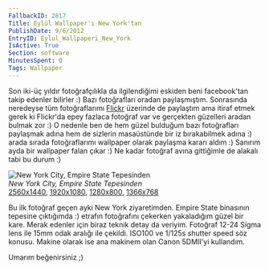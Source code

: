 ```yaml
---
FallbackID: 2817
Title: Eylül Wallpaper'ı New York'tan
PublishDate: 9/6/2012
EntryID: Eylul_Wallpaperi_New_York
IsActive: True
Section: software
MinutesSpent: 0
Tags: Wallpaper
---
```

Son iki-üç yıldır fotoğrafçılıkla da ilgilendiğimi eskiden beni
facebook'tan takip edenler bilirler :) Bazı fotoğrafları oradan
paylaşmıştım. Sonrasında neredeyse tüm fotoğraflarımı
[Flickr](http://www.flickr.com/daronyondem) üzerinde de paylaştım ama
itiraf etmek gerek ki Flickr'da epey fazlaca fotoğraf var ve gerçekten
güzelleri aradan bulmak zor :) O nedenle ben de hem güzel bulduğum bazı
fotoğrafları paylaşmak adına hem de sizlerin masaüstünde bir iz
bırakabilmek adına :) arada sırada fotoğraflarımı wallpaper olarak
paylaşma kararı aldım :) Sanırım ayda bir wallpaper falan çıkar :) Ne
kadar fotoğraf avına gittiğimle de alakalı tabi bu durum :)

![New York City, Empire State
Tepesinden](http://cdn.daron.yondem.com/assets/2817/wallpaper.jpg)\
*New York City, Empire State Tepesinden*\
 [2560x1440](http://cdn.daron.yondem.com/assets/2817/2560x1440.jpg),
[1920x1080](http://cdn.daron.yondem.com/assets/2817/1920x1080.jpg),
[1280x800](http://cdn.daron.yondem.com/assets/2817/1280x800.jpg),
[1366x768](http://cdn.daron.yondem.com/assets/2817/1366x768.jpg)

Bu ilk fotoğraf geçen ayki New York ziyaretimden. Empire State binasının
tepesine çıktığımda :) etrafın fotoğrafını çekerken yakaladığım güzel
bir kare. Merak edenler için biraz teknik detay da veriyim. Fotoğraf
12-24 Sigma lens ile 15mm odak aralığı ile çekildi. ISO100 ve 1/125s
shutter speed söz konusu. Makine olarak ise ana makinem olan Canon
5DMII'yi kullandım.

Umarım beğenirsiniz ;)


